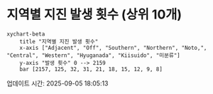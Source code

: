 # 지역별 지진 발생 횟수 (상위 10개)

```mermaid
xychart-beta
    title "지역별 지진 발생 횟수"
    x-axis ["Adjacent", "Off", "Southern", "Northern", "Noto,", "Central", "Western", "Hyuganada", "Kiisuido", "미분류"]
    y-axis "발생 횟수" 0 --> 2159
    bar [2157, 125, 32, 31, 21, 18, 15, 12, 9, 8]
```

업데이트 시간: 2025-09-05 18:05:13
